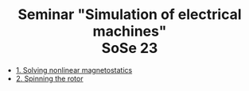
# <div align="center">Seminar "Simulation of electrical machines" <br> SoSe 23</div>

* [1. Solving nonlinear magnetostatics](https://github.com/radu-bogdan/SeminarEM/wiki/Solving-nonlinear-magnetostatics)
* [2. Spinning the rotor](https://github.com/radu-bogdan/SeminarEM/wiki/Spinning-the-rotor)

